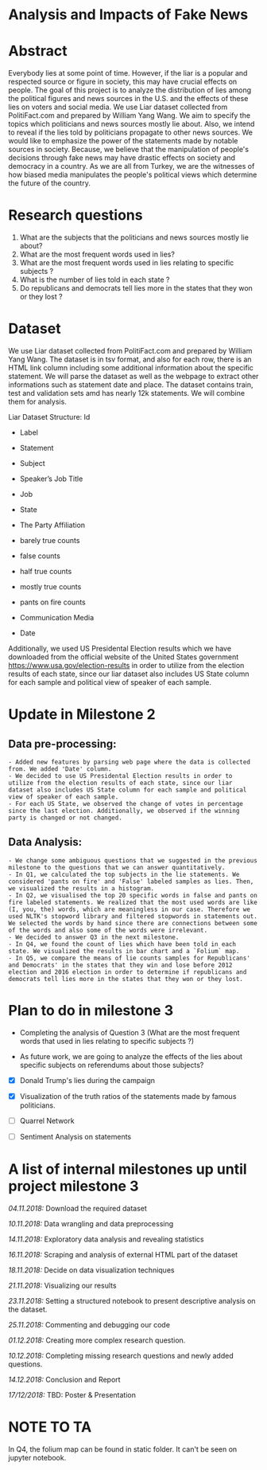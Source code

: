 # Analysis and Impacts of Fake News

# Abstract
Everybody lies at some point of time. However, if the liar is a popular and respected source or figure in society, this may have crucial effects on people. The goal of this project is to analyze the distribution of lies among the political figures and news sources in the U.S. and the effects of these lies on voters and social media. We use Liar dataset collected from PolitiFact.com and prepared by William Yang Wang. We aim to specify the topics which politicians and news sources mostly lie about. Also, we intend to reveal if the lies told by politicians propagate to other news sources. We would like to emphasize the power of the statements made by notable sources in society. Because, we believe that the manipulation of people's decisions through fake news may have drastic effects on society and democracy in a country. As we are all from Turkey, we are the witnesses of how biased media manipulates the people's political views which determine the future of the country.  

# Research questions

1. What are the subjects that the politicians and news sources mostly lie about?
2. What are the most frequent words used in lies?
3. What are the most frequent words used in lies relating to specific subjects ?
4. What is the number of lies told in each state ?
5. Do republicans and democrats tell lies more in the states that they won or they lost ?

# Dataset
We use Liar dataset collected from PolitiFact.com and prepared by William Yang Wang. The dataset is in tsv format, and also for each row, there is an HTML link column including some additional information about the specific statement. We will parse the dataset as well as the webpage to extract other informations such as statement date and place. The dataset contains train, test and validation sets amd has nearly 12k statements. We will combine them for analysis.

Liar Dataset Structure:
Id
- Label

- Statement

- Subject

- Speaker’s Job Title

- Job

- State

- The Party Affiliation

- barely true counts

- false counts

- half true counts

- mostly true counts

- pants on fire counts

- Communication Media

- Date

Additionally, we used US Presidental Election results which we have downloaded from the official website of the United States government https://www.usa.gov/election-results in order to utilize from the election results of each state, since our liar dataset also includes US State column for each sample and political view of speaker of each sample.

# Update in Milestone 2
## Data pre-processing:
    - Added new features by parsing web page where the data is collected from. We added 'Date' column.
    - We decided to use US Presidental Election results in order to utilize from the election results of each state, since our liar dataset also includes US State column for each sample and political view of speaker of each sample.
    - For each US State, we observed the change of votes in percentage since the last election. Additionally, we observed if the winning party is changed or not changed.

## Data Analysis:
    - We change some ambiguous questions that we suggested in the previous milestone to the questions that we can answer quantitatively.
    - In Q1, we calculated the top subjects in the lie statements. We considered 'pants on fire' and 'False' labeled samples as lies. Then, we visualized the results in a histogram.
    - In Q2, we visualised the top 20 specific words in false and pants on fire labeled statements. We realized that the most used words are like (I, you, the) words, which are meaningless in our case. Therefore we used NLTK's stopword library and filtered stopwords in statements out. We selected the words by hand since there are connections between some of the words and also some of the words were irrelevant.
    - We decided to answer Q3 in the next milestone.
    - In Q4, we found the count of lies which have been told in each state. We visualized the results in bar chart and a `Folium` map.
    - In Q5, we compare the means of lie counts samples for Republicans' and Democrats' in the states that they win and lose before 2012 election and 2016 election in order to determine if republicans and democrats tell lies more in the states that they won or they lost.
    
# Plan to do in milestone 3

- Completing the analysis of Question 3 (What are the most frequent words that used in lies relating to specific subjects ?)

- As future work, we are going to analyze the effects of the lies about specific subjects on referendums about those subjects?

- [X] Donald Trump's lies during the campaign

- [X] Visualization of the truth ratios of the statements made by famous politicians.

- [ ] Quarrel Network

- [ ] Sentiment Analysis on statements
    
# A list of internal milestones up until project milestone 3

*04.11.2018:* Download the required dataset

*10.11.2018:* Data wrangling and data preprocessing

*14.11.2018:* Exploratory data analysis and revealing statistics

*16.11.2018:* Scraping and analysis of external HTML part of the dataset

*18.11.2018:* Decide on data visualization techniques

*21.11.2018:* Visualizing our results

*23.11.2018:* Setting a structured notebook to present descriptive analysis on the dataset.

*25.11.2018:* Commenting and debugging our code

*01.12.2018:* Creating more complex research question.

*10.12.2018:* Completing missing research questions and newly added questions.

*14.12.2018:* Conclusion and Report

*17/12/2018:* TBD: Poster & Presentation
# NOTE TO TA
In Q4, the folium map can be found in static folder. It can't be seen on jupyter notebook. 
